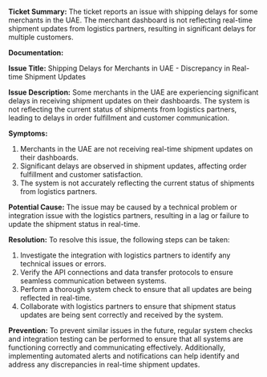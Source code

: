 **Ticket Summary:**
The ticket reports an issue with shipping delays for some merchants in the UAE. The merchant dashboard is not reflecting real-time shipment updates from logistics partners, resulting in significant delays for multiple customers.

**Documentation:**

**Issue Title:** Shipping Delays for Merchants in UAE - Discrepancy in Real-time Shipment Updates

**Issue Description:**
Some merchants in the UAE are experiencing significant delays in receiving shipment updates on their dashboards. The system is not reflecting the current status of shipments from logistics partners, leading to delays in order fulfillment and customer communication.

**Symptoms:**

1. Merchants in the UAE are not receiving real-time shipment updates on their dashboards.
2. Significant delays are observed in shipment updates, affecting order fulfillment and customer satisfaction.
3. The system is not accurately reflecting the current status of shipments from logistics partners.

**Potential Cause:**
The issue may be caused by a technical problem or integration issue with the logistics partners, resulting in a lag or failure to update the shipment status in real-time.

**Resolution:**
To resolve this issue, the following steps can be taken:

1. Investigate the integration with logistics partners to identify any technical issues or errors.
2. Verify the API connections and data transfer protocols to ensure seamless communication between systems.
3. Perform a thorough system check to ensure that all updates are being reflected in real-time.
4. Collaborate with logistics partners to ensure that shipment status updates are being sent correctly and received by the system.

**Prevention:**
To prevent similar issues in the future, regular system checks and integration testing can be performed to ensure that all systems are functioning correctly and communicating effectively. Additionally, implementing automated alerts and notifications can help identify and address any discrepancies in real-time shipment updates.